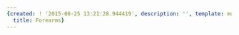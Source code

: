```yaml
---
{created: ! '2015-08-25 13:21:28.944419', description: '', template: muscle.html,
  title: Forearms}
---
```

